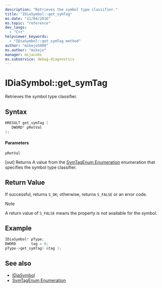 ```yaml
---
description: "Retrieves the symbol type classifier."
title: "IDiaSymbol::get_symTag"
ms.date: "11/04/2016"
ms.topic: "reference"
dev_langs:
  - "C++"
helpviewer_keywords:
  - "IDiaSymbol::get_symTag method"
author: "mikejo5000"
ms.author: "mikejo"
manager: mijacobs
ms.subservice: debug-diagnostics
---
```

# IDiaSymbol::get_symTag

Retrieves the symbol type classifier.

## Syntax

```C++
HRESULT get_symTag ( 
   DWORD* pRetVal
);
```

#### Parameters
 `pRetVal`

[out] Returns A value from the [SymTagEnum Enumeration](../../debugger/debug-interface-access/symtagenum.md) enumeration that specifies the symbol type classifier.

## Return Value
 If successful, returns `S_OK`; otherwise, returns `S_FALSE` or an error code.

> [!NOTE]
> A return value of `S_FALSE` means the property is not available for the symbol.

## Example

```C++
IDiaSymbol* pType;
DWORD       tag = 0;
pType->get_symTag( &tag );
```

## See also
- [IDiaSymbol](../../debugger/debug-interface-access/idiasymbol.md)
- [SymTagEnum Enumeration](../../debugger/debug-interface-access/symtagenum.md)
